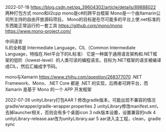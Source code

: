 
2022-07-18
https://blog.csdn.net/qq_39604302/article/details/89888022
两种打包方式
mono和il2cpp
mono是c#的跨平台框架
Mono是一个由Xamarin公司所主持的自由开放源码项目。
Mono的目标是在尽可能多的平台上使.net标准的东西能正常运行的一套工具
https://github.com/mono/mono
https://www.mono-project.com/

中间语言  
IL的全称是 Intermediate Language，CIL（Common Intermediate Language，特指在.Net平台下的IL标准）
它是一种属于通用语言架构和.NET框架的低阶（lowest-level）的人类可读的编程语言。目标为.NET框架的语言被编译成CIL，然后汇编成字节码。

mono与Xamarin  https://www.zhihu.com/question/268377070
.NET Framework、Mono、.NET Core 都是 .NET 的实现，后两者可跨平台，而 Xamarin 是基于 Mono 的一个 APP 开发框架




2022-07-26
unityLibrary打包AAR
1 修改gradle版本，可能出现不兼容的情况 gradle/wrapper/gradle-wrapper.properties
2 unityLibrary修改manifest.xml，去掉launcher相关，否则会有多个桌面icon
3 ndk版本设置，设置兼容的ndk
4 unityLibrary-release.aar改为unityLibrary.aar
5 aar进入主工程，clean，gradle sync